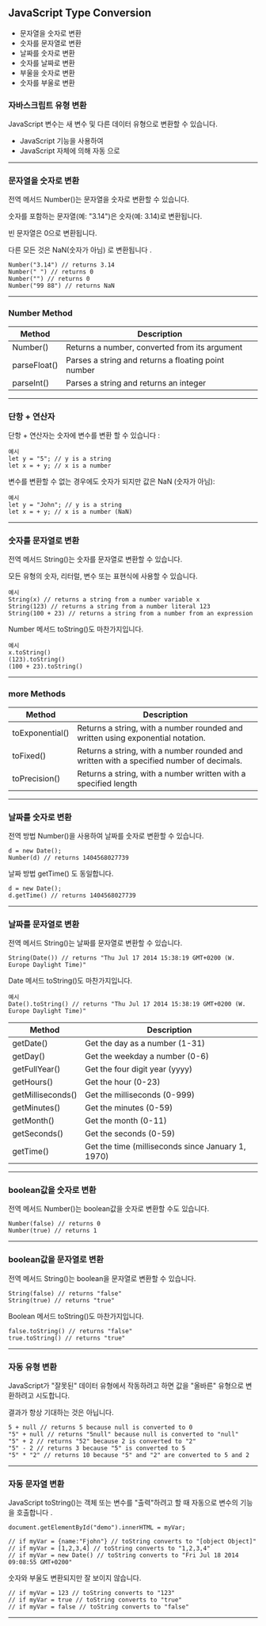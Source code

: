 ## JavaScript Type Conversion

- 문자열을 숫자로 변환
- 숫자를 문자열로 변환
- 날짜를 숫자로 변환
- 숫자를 날짜로 변환
- 부울을 숫자로 변환
- 숫자를 부울로 변환

### 자바스크립트 유형 변환

JavaScript 변수는 새 변수 및 다른 데이터 유형으로 변환할 수 있습니다.

- JavaScript 기능을 사용하여
- JavaScript 자체에 의해 자동 으로

---

### 문자열을 숫자로 변환

전역 메서드 Number()는 문자열을 숫자로 변환할 수 있습니다.

숫자를 포함하는 문자열(예: "3.14")은 숫자(예: 3.14)로 변환됩니다.

빈 문자열은 0으로 변환됩니다.

다른 모든 것은 NaN(숫자가 아님) 로 변환됩니다 .

    Number("3.14") // returns 3.14
    Number(" ") // returns 0
    Number("") // returns 0
    Number("99 88") // returns NaN

---

### Number Method

| Method       | Description                                         |
| ------------ | --------------------------------------------------- |
| Number()     | Returns a number, converted from its argument       |
| parseFloat() | Parses a string and returns a floating point number |
| parseInt()   | Parses a string and returns an integer              |

---

### 단항 + 연산자

단항 + 연산자는 숫자에 변수를 변환 할 수 있습니다 :

    예시
    let y = "5"; // y is a string
    let x = + y; // x is a number

변수를 변환할 수 없는 경우에도 숫자가 되지만 값은 NaN (숫자가 아님):

    예시
    let y = "John"; // y is a string
    let x = + y; // x is a number (NaN)

---

### 숫자를 문자열로 변환

전역 메서드 String()는 숫자를 문자열로 변환할 수 있습니다.

모든 유형의 숫자, 리터럴, 변수 또는 표현식에 사용할 수 있습니다.

    예시
    String(x) // returns a string from a number variable x
    String(123) // returns a string from a number literal 123
    String(100 + 23) // returns a string from a number from an expression

Number 메서드 toString()도 마찬가지입니다.

    예시
    x.toString()
    (123).toString()
    (100 + 23).toString()

---

### more Methods

| Method          | Description                                                                              |
| --------------- | ---------------------------------------------------------------------------------------- |
| toExponential() | Returns a string, with a number rounded and written using exponential notation.          |
| toFixed()       | Returns a string, with a number rounded and written with a specified number of decimals. |
| toPrecision()   | Returns a string, with a number written with a specified length                          |

---

### 날짜를 숫자로 변환

전역 방법 Number()을 사용하여 날짜를 숫자로 변환할 수 있습니다.

    d = new Date();
    Number(d) // returns 1404568027739

날짜 방법 getTime() 도 동일합니다.

    d = new Date();
    d.getTime() // returns 1404568027739

---

### 날짜를 문자열로 변환

전역 메서드 String()는 날짜를 문자열로 변환할 수 있습니다.

    String(Date()) // returns "Thu Jul 17 2014 15:38:19 GMT+0200 (W. Europe Daylight Time)"

Date 메서드 toString()도 마찬가지입니다.

    예시
    Date().toString() // returns "Thu Jul 17 2014 15:38:19 GMT+0200 (W. Europe Daylight Time)"

| Method            | Description                                       |
| ----------------- | ------------------------------------------------- |
| getDate()         | Get the day as a number (1-31)                    |
| getDay()          | Get the weekday a number (0-6)                    |
| getFullYear()     | Get the four digit year (yyyy)                    |
| getHours()        | Get the hour (0-23)                               |
| getMilliseconds() | Get the milliseconds (0-999)                      |
| getMinutes()      | Get the minutes (0-59)                            |
| getMonth()        | Get the month (0-11)                              |
| getSeconds()      | Get the seconds (0-59)                            |
| getTime()         | Get the time (milliseconds since January 1, 1970) |

---

### boolean값을 숫자로 변환

전역 메서드 Number()는 boolean값을 숫자로 변환할 수도 있습니다.

    Number(false) // returns 0
    Number(true) // returns 1

---

### boolean값을 문자열로 변환

전역 메서드 String()는 boolean을 문자열로 변환할 수 있습니다.

    String(false) // returns "false"
    String(true) // returns "true"

Boolean 메서드 toString()도 마찬가지입니다.

    false.toString() // returns "false"
    true.toString() // returns "true"

---

### 자동 유형 변환

JavaScript가 "잘못된" 데이터 유형에서 작동하려고 하면 값을 "올바른" 유형으로 변환하려고 시도합니다.

결과가 항상 기대하는 것은 아닙니다.

    5 + null // returns 5 because null is converted to 0
    "5" + null // returns "5null" because null is converted to "null"
    "5" + 2 // returns "52" because 2 is converted to "2"
    "5" - 2 // returns 3 because "5" is converted to 5
    "5" * "2" // returns 10 because "5" and "2" are converted to 5 and 2

---

### 자동 문자열 변환

JavaScript toString()는 객체 또는 변수를 "출력"하려고 할 때 자동으로 변수의 기능을 호출합니다 .

    document.getElementById("demo").innerHTML = myVar;

    // if myVar = {name:"Fjohn"} // toString converts to "[object Object]"
    // if myVar = [1,2,3,4] // toString converts to "1,2,3,4"
    // if myVar = new Date() // toString converts to "Fri Jul 18 2014 09:08:55 GMT+0200"

숫자와 부울도 변환되지만 잘 보이지 않습니다.

    // if myVar = 123 // toString converts to "123"
    // if myVar = true // toString converts to "true"
    // if myVar = false // toString converts to "false"

---

